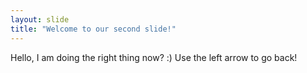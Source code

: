 ```yaml
---
layout: slide
title: "Welcome to our second slide!"
---
```

Hello, I am doing the right thing now? :) 
Use the left arrow to go back!
